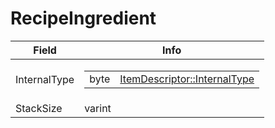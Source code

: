 # RecipeIngredient

<table><thead><tr><th>Field</th><th>Info</th></tr></thead><tbody>
<tr><td>InternalType</td><td><table><tbody><tr><td>byte</td><td><a href="../enums/ItemDescriptor_InternalType.md">ItemDescriptor::InternalType</a></td></tr></tbody></table></td></tr>
<tr><td>StackSize</td><td>varint</td></tr>
</tbody></table>